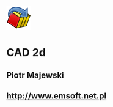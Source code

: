 ![GitHub Logo](/icon/Fem-beam-rotation.png)
# CAD 2d
## Piotr Majewski
## http://www.emsoft.net.pl


